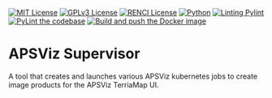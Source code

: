 <!--
SPDX-FileCopyrightText: 2022 Renaissance Computing Institute. All rights reserved.
SPDX-FileCopyrightText: 2023 Renaissance Computing Institute. All rights reserved.

SPDX-License-Identifier: GPL-3.0-or-later
SPDX-License-Identifier: LicenseRef-RENCI
SPDX-License-Identifier: MIT
-->

[![MIT License](https://img.shields.io/badge/License-MIT-red.svg)](https://github.com/RENCI/APSVIZ-Supervisor/blob/master/LICENSE)
[![GPLv3 License](https://img.shields.io/badge/License-GPL%20v3-yellow.svg)](https://opensource.org/licenses/)
[![RENCI License](https://img.shields.io/badge/License-RENCI-blue.svg)](https://renci.org/)
[![Python](https://img.shields.io/badge/Python-3.11.1-orange)](https://github.com/PyCQA/pylint)
[![Linting Pylint](https://img.shields.io/badge/Pylint-%202.15.5-yellowgreen)](https://github.com/PyCQA/pylint)
[![PyLint the codebase](https://github.com/RENCI/APSVIZ-Supervisor/actions/workflows/pylint.yml/badge.svg)](https://github.com/RENCI/APSVIZ-Supervisor/actions/workflows/pylint.yml)
[![Build and push the Docker image](https://github.com/RENCI/APSVIZ-Supervisor/actions/workflows/image-push.yml/badge.svg)](https://github.com/RENCI/APSVIZ-Supervisor/actions/workflows/image-push.yml)

# APSViz Supervisor
A tool that creates and launches various APSViz kubernetes jobs to create image products for the APSViz TerriaMap UI.
